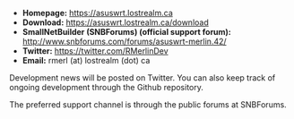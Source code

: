 * **Homepage:** https://asuswrt.lostrealm.ca
* **Download:** https://asuswrt.lostrealm.ca/download
* **SmallNetBuilder (SNBForums) (official support forum):** http://www.snbforums.com/forums/asuswrt-merlin.42/
* **Twitter:** https://twitter.com/RMerlinDev
* **Email:** rmerl (at) lostrealm (dot) ca

Development news will be posted on Twitter.  You can also keep track of ongoing development through the Github repository.

The preferred support channel is through the public forums at SNBForums.